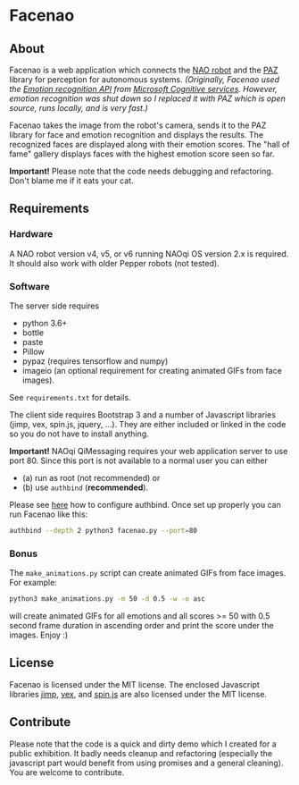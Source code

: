# Facenao

## About

Facenao is a web application which connects the [NAO robot](https://www.ald.softbankrobotics.com/en/robots/nao/find-out-more-about-nao) and
the [PAZ](https://github.com/oarriaga/paz) library for perception for autonomous systems.
_(Originally, Facenao used the [Emotion recognition API](https://azure.microsoft.com/en-us/services/cognitive-services/emotion/) from [Microsoft Cognitive services](https://azure.microsoft.com/en-us/services/cognitive-services/). However, emotion recognition was shut down so I replaced it with PAZ which is open source, runs locally, and is very fast.)_

Facenao takes the image from the robot's camera, sends it to the PAZ library for face and emotion recognition and displays the results. The recognized faces are displayed along with their emotion scores. The "hall of fame" gallery displays faces with the highest emotion score seen so far.

**Important!** Please note that the code needs debugging and refactoring. Don't blame me if it eats your cat.


## Requirements

### Hardware

A NAO robot version v4, v5, or v6 running NAOqi OS version 2.x is required. It should also work with older Pepper robots (not tested).

### Software

The server side requires

- python 3.6+
- bottle
- paste
- Pillow
- pypaz (requires tensorflow and numpy)
- imageio (an optional requirement for creating animated GIFs from face images).

See `requirements.txt` for details.

The client side requires Bootstrap 3 and a number of Javascript libraries (jimp, vex, spin.js, jquery, ...). They are either included or linked in the code so you do not have to install anything.

**Important!**   NAOqi QiMessaging requires your web application server to use port 80. Since this port is not available to a normal user you can either
- (a) run as root (not recommended) or
- (b) use `authbind` (**recommended**).

Please see [here](https://www.mwells.org/coding/2016/authbind-port-80-443/) how to configure authbind. Once set up properly you can run Facenao like this:

```bash
authbind --depth 2 python3 facenao.py --port=80
```


### Bonus

The `make_animations.py` script can create animated GIFs from face images. For example:

```bash
python3 make_animations.py -m 50 -d 0.5 -w -o asc
```

will create animated GIFs for all emotions and all scores >= 50 with 0.5 second frame duration in ascending order and print the score under the images. Enjoy :)



## License

Facenao is licensed under the MIT license. The enclosed Javascript libraries [jimp](https://github.com/oliver-moran/jimp), [vex](https://github.com/hubspot/vex), and [spin.js](http://spin.js.org/) are also licensed under the MIT license.


## Contribute

Please note that the code is a quick and dirty demo which I created for a public exhibition. It badly needs cleanup and refactoring (especially the javascript part would benefit from using promises and a general cleaning). You are welcome to contribute.
